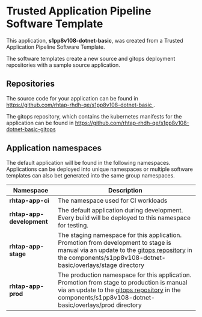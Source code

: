 # Trusted Application Pipeline Software Template

This application, **s1pp8v108-dotnet-basic**, was created from a Trusted Application Pipeline Software Template.

The software templates create a new source and gitops deployment repositories with a sample source application. 

## Repositories

The source code for your application can be found in [https://github.com/rhtap-rhdh-qe/s1pp8v108-dotnet-basic ](https://github.com/rhtap-rhdh-qe/s1pp8v108-dotnet-basic ).
 
The gitops repository, which contains the kubernetes manifests for the application can be found in 
[https://github.com/rhtap-rhdh-qe/s1pp8v108-dotnet-basic-gitops ](https://github.com/rhtap-rhdh-qe/s1pp8v108-dotnet-basic-gitops ) 

## Application namespaces 

The default application will be found in the following namespaces. Applications can be deployed into unique namespaces or multiple software templates can also bet generated into the same group namespaces.  

|  Namespace   |  Description   |  
| -------- | -------- |
| **rhtap-app-ci** | The namespace used for CI workloads |
| **rhtap-app-development** | The default application during development. Every build will be deployed to this namespace for testing. |
| **rhtap-app-stage** | The staging namespace for this application. Promotion from development to stage is manual via an update to the [gitops repository](https://github.com/rhtap-rhdh-qe/s1pp8v108-dotnet-basic-gitops ) in the components/s1pp8v108-dotnet-basic/overlays/stage directory |
| **rhtap-app-prod** | The production namespace for this application. Promotion from stage to production is manual via an update to the [gitops repository](https://github.com/rhtap-rhdh-qe/s1pp8v108-dotnet-basic-gitops ) in the components/s1pp8v108-dotnet-basic/overlays/prod directory |
